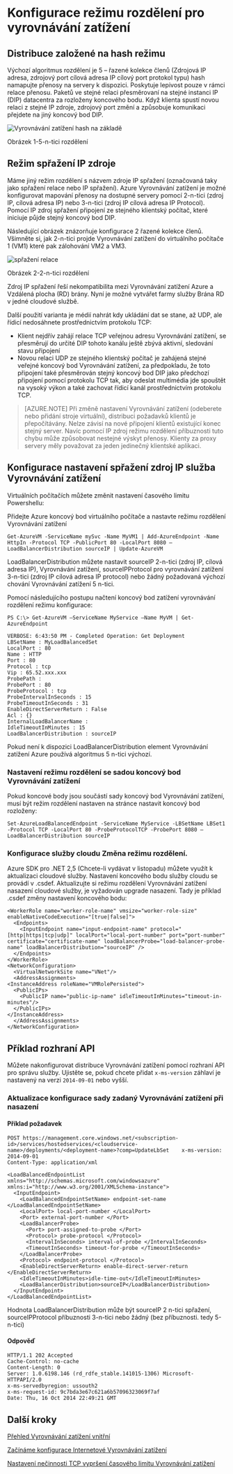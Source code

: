 <properties
   pageTitle="Konfigurace služby Vyrovnávání zatížení rozdělení režimu | Microsoft Azure"
   description="Postup při konfiguraci Azure zatížení vyrovnávání rozdělení režimu podporuje spřažení IP zdroje"
   services="load-balancer"
   documentationCenter="na"
   authors="sdwheeler"
   manager="carmonm"
   editor="tysonn" />
<tags
   ms.service="load-balancer"
   ms.devlang="na"
   ms.topic="article"
   ms.tgt_pltfrm="na"
   ms.workload="infrastructure-services"
   ms.date="10/24/2016"
   ms.author="sewhee" />


# <a name="configure-the-distribution-mode-for-load-balancer"></a>Konfigurace režimu rozdělení pro vyrovnávání zatížení

## <a name="hash-based-distribution-mode"></a>Distribuce založené na hash režimu

Výchozí algoritmus rozdělení je 5 – řazené kolekce členů (Zdrojová IP adresa, zdrojový port cílová adresa IP cílový port protokol typu) hash namapujte přenosy na servery k dispozici. Poskytuje lepivost pouze v rámci relace přenosu. Paketů ve stejné relaci přesměrovaní na stejné instanci IP (DIP) datacentra za rozloženy koncového bodu. Když klienta spustí novou relaci z stejné IP zdroje, zdrojový port změní a způsobuje komunikaci přejdete na jiný koncový bod DIP.

![Vyrovnávání zatížení hash na základě](./media/load-balancer-distribution-mode/load-balancer-distribution.png)

Obrázek 1-5-n-tici rozdělení

## <a name="source-ip-affinity-mode"></a>Režim spřažení IP zdroje

Máme jiný režim rozdělení s názvem zdroje IP spřažení (označovaná taky jako spřažení relace nebo IP spřažení). Azure Vyrovnávání zatížení je možné konfigurovat mapování přenosy na dostupné servery pomocí 2-n-tici (zdroj IP, cílová adresa IP) nebo 3-n-tici (zdroj IP cílová adresa IP Protocol). Pomocí IP zdroj spřažení připojení ze stejného klientský počítač, které iniciuje půjde stejný koncový bod DIP.

Následující obrázek znázorňuje konfigurace 2 řazené kolekce členů. Všimněte si, jak 2-n-tici projde Vyrovnávání zatížení do virtuálního počítače 1 (VM1) které pak zálohování VM2 a VM3.

![spřažení relace](./media/load-balancer-distribution-mode/load-balancer-session-affinity.png)

Obrázek 2-2-n-tici rozdělení

Zdroj IP spřažení řeší nekompatibilita mezi Vyrovnávání zatížení Azure a Vzdálená plocha (RD) brány. Nyní je možné vytvářet farmy služby Brána RD v jedné cloudové službě.

Další použití varianta je médií nahrát kdy ukládání dat se stane, až UDP, ale řídicí nedosáhnete prostřednictvím protokolu TCP:

- Klient nejdřív zahájí relace TCP veřejnou adresu Vyrovnávání zatížení, se přesměrují do určité DIP tohoto kanálu ještě zbývá aktivní, sledování stavu připojení
- Novou relaci UDP ze stejného klientský počítač je zahájená stejné veřejné koncový bod Vyrovnávání zatížení, za předpokladu, že toto připojení také přesměrován stejný koncový bod DIP jako předchozí připojení pomocí protokolu TCP tak, aby odeslat multimédia jde spouštět na vysoký výkon a také zachovat řídicí kanál prostřednictvím protokolu TCP.

>[AZURE.NOTE] Při změně nastavení Vyrovnávání zatížení (odeberete nebo přidání stroje virtuální), distribuci požadavků klientů je přepočítávány. Nelze závisí na nové připojení klientů existující konec stejný server. Navíc pomocí IP zdroj režimu rozdělení příbuznosti tuto chybu může způsobovat nestejné výskyt přenosy. Klienty za proxy servery měly považovat za jeden jedinečný klientské aplikaci.

## <a name="configuring-source-ip-affinity-settings-for-load-balancer"></a>Konfigurace nastavení spřažení zdroj IP služba Vyrovnávání zatížení

Virtuálních počítačích můžete změnit nastavení časového limitu Powershellu:

Přidejte Azure koncový bod virtuálního počítače a nastavte režimu rozdělení Vyrovnávání zatížení

    Get-AzureVM -ServiceName mySvc -Name MyVM1 | Add-AzureEndpoint -Name HttpIn -Protocol TCP -PublicPort 80 -LocalPort 8080 –LoadBalancerDistribution sourceIP | Update-AzureVM

LoadBalancerDistribution můžete nastavit sourceIP 2-n-tici (zdroj IP, cílová adresa IP), Vyrovnávání zatížení, sourceIPProtocol pro vyrovnávání zatížení 3-n-tici (zdroj IP cílová adresa IP protocol) nebo žádný požadovaná výchozí chování Vyrovnávání zatížení 5 n-tici.

Pomocí následujícího postupu načtení koncový bod zatížení vyrovnávání rozdělení režimu konfigurace:

    PS C:\> Get-AzureVM –ServiceName MyService –Name MyVM | Get-AzureEndpoint

    VERBOSE: 6:43:50 PM - Completed Operation: Get Deployment
    LBSetName : MyLoadBalancedSet
    LocalPort : 80
    Name : HTTP
    Port : 80
    Protocol : tcp
    Vip : 65.52.xxx.xxx
    ProbePath :
    ProbePort : 80
    ProbeProtocol : tcp
    ProbeIntervalInSeconds : 15
    ProbeTimeoutInSeconds : 31
    EnableDirectServerReturn : False
    Acl : {}
    InternalLoadBalancerName :
    IdleTimeoutInMinutes : 15
    LoadBalancerDistribution : sourceIP

Pokud není k dispozici LoadBalancerDistribution element Vyrovnávání zatížení Azure používá algoritmus 5 n-tici výchozí.

### <a name="set-the-distribution-mode-on-a-load-balanced-endpoint-set"></a>Nastavení režimu rozdělení se sadou koncový bod Vyrovnávání zatížení

Pokud koncové body jsou součástí sady koncový bod Vyrovnávání zatížení, musí být režim rozdělení nastaven na stránce nastavit koncový bod rozloženy:

    Set-AzureLoadBalancedEndpoint -ServiceName MyService -LBSetName LBSet1 -Protocol TCP -LocalPort 80 -ProbeProtocolTCP -ProbePort 8080 –LoadBalancerDistribution sourceIP

### <a name="cloud-service-configuration-to-change-distribution-mode"></a>Konfigurace služby cloudu Změna režimu rozdělení.

Azure SDK pro .NET 2,5 (Chcete-li vydávat v listopadu) můžete využít k aktualizaci cloudové služby. Nastavení koncového bodu služby cloudu se provádí v .csdef. Aktualizujte si režimu rozdělení Vyrovnávání zatížení nasazení cloudové služby, je vyžadován upgrade nasazení.
Tady je příklad .csdef změny nastavení koncového bodu:

    <WorkerRole name="worker-role-name" vmsize="worker-role-size" enableNativeCodeExecution="[true|false]">
      <Endpoints>
        <InputEndpoint name="input-endpoint-name" protocol="[http|https|tcp|udp]" localPort="local-port-number" port="port-number" certificate="certificate-name" loadBalancerProbe="load-balancer-probe-name" loadBalancerDistribution="sourceIP" />
      </Endpoints>
    </WorkerRole>
    <NetworkConfiguration>
      <VirtualNetworkSite name="VNet"/>
      <AddressAssignments>
    <InstanceAddress roleName="VMRolePersisted">
      <PublicIPs>
        <PublicIP name="public-ip-name" idleTimeoutInMinutes="timeout-in-minutes"/>
      </PublicIPs>
    </InstanceAddress>
      </AddressAssignments>
    </NetworkConfiguration>

## <a name="api-example"></a>Příklad rozhraní API

Můžete nakonfigurovat distribuce Vyrovnávání zatížení pomocí rozhraní API pro správu služby. Ujistěte se, pokud chcete přidat `x-ms-version` záhlaví je nastavený na verzi `2014-09-01` nebo vyšší.

### <a name="update-the-configuration-of-the-specified-load-balanced-set-in-a-deployment"></a>Aktualizace konfigurace sady zadaný Vyrovnávání zatížení při nasazení

#### <a name="request-example"></a>Příklad požadavek

    POST https://management.core.windows.net/<subscription-id>/services/hostedservices/<cloudservice-name>/deployments/<deployment-name>?comp=UpdateLbSet    x-ms-version: 2014-09-01
    Content-Type: application/xml

    <LoadBalancedEndpointList xmlns="http://schemas.microsoft.com/windowsazure" xmlns:i="http://www.w3.org/2001/XMLSchema-instance">
      <InputEndpoint>
        <LoadBalancedEndpointSetName> endpoint-set-name </LoadBalancedEndpointSetName>
        <LocalPort> local-port-number </LocalPort>
        <Port> external-port-number </Port>
        <LoadBalancerProbe>
          <Port> port-assigned-to-probe </Port>
          <Protocol> probe-protocol </Protocol>
          <IntervalInSeconds> interval-of-probe </IntervalInSeconds>
          <TimeoutInSeconds> timeout-for-probe </TimeoutInSeconds>
        </LoadBalancerProbe>
        <Protocol> endpoint-protocol </Protocol>
        <EnableDirectServerReturn> enable-direct-server-return </EnableDirectServerReturn>
        <IdleTimeoutInMinutes>idle-time-out</IdleTimeoutInMinutes>
        <LoadBalancerDistribution>sourceIP</LoadBalancerDistribution>
      </InputEndpoint>
    </LoadBalancedEndpointList>

Hodnota LoadBalancerDistribution může být sourceIP 2 n-tici spřažení, sourceIPProtocol příbuznosti 3-n-tici nebo žádný (bez příbuznosti. tedy 5-n-tici)

#### <a name="response"></a>Odpověď

    HTTP/1.1 202 Accepted
    Cache-Control: no-cache
    Content-Length: 0
    Server: 1.0.6198.146 (rd_rdfe_stable.141015-1306) Microsoft-HTTPAPI/2.0
    x-ms-servedbyregion: ussouth2
    x-ms-request-id: 9c7bda3e67c621a6b57096323069f7af
    Date: Thu, 16 Oct 2014 22:49:21 GMT

## <a name="next-steps"></a>Další kroky

[Přehled Vyrovnávání zatížení vnitřní](load-balancer-internal-overview.md)

[Začínáme konfigurace Internetové Vyrovnávání zatížení](load-balancer-get-started-internet-arm-ps.md)

[Nastavení nečinnosti TCP vypršení časového limitu Vyrovnávání zatížení](load-balancer-tcp-idle-timeout.md)
